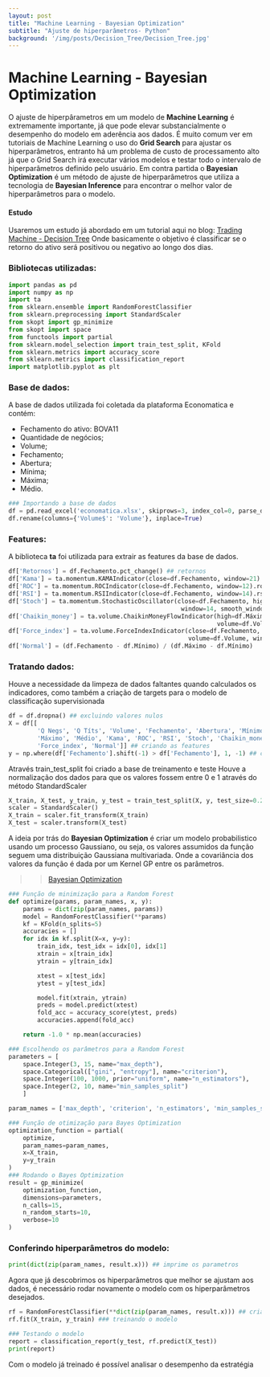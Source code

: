 ```yaml
---
layout: post
title: "Machine Learning - Bayesian Optimization"
subtitle: "Ajuste de hiperparâmetros- Python"
background: '/img/posts/Decision_Tree/Decision_Tree.jpg'
---
```

# Machine Learning - Bayesian Optimization

O ajuste de hiperpârametros em um modelo de **Machine Learning** é extremamente importante, já que pode elevar substancialmente o desempenho do modelo em aderência aos dados.
É muito comum ver em tutoriais de Machine Learning o uso do **Grid Search** para ajustar os hiperparâmetros, entranto há um problema de custo de processamento alto já que o Grid Search irá executar vários modelos e testar todo o intervalo de hiperparâmetros definido pelo usuário.
Em contra partida o **Bayesian Optimization** é um método de ajuste de hiperparâmetros que utiliza a tecnologia de **Bayesian Inference** para encontrar o melhor valor de hiperparâmetros para o modelo.

#### Estudo
Usaremos um estudo já abordado em um tutorial aqui no blog: [Trading Machine - Decision Tree](https://jhonattanln.github.io/2022/05/12/Decision_Tree.html)
Onde basicamente o objetivo é classificar se o retorno do ativo será positivou ou negativo ao longo dos dias.

### Bibliotecas utilizadas:
```python
import pandas as pd
import numpy as np
import ta 
from sklearn.ensemble import RandomForestClassifier
from sklearn.preprocessing import StandardScaler
from skopt import gp_minimize
from skopt import space
from functools import partial
from sklearn.model_selection import train_test_split, KFold
from sklearn.metrics import accuracy_score
from sklearn.metrics import classification_report
import matplotlib.pyplot as plt
```
### Base de dados:
A base de dados utilizada foi coletada da plataforma Economatica e contém:
- Fechamento do ativo: BOVA11
- Quantidade de negócios;
- Volume;
- Fechamento;
- Abertura;
- Mínima;
- Máxima;
- Médio.

```python
### Importando a base de dados
df = pd.read_excel('economatica.xlsx', skiprows=3, index_col=0, parse_dates=True)
df.rename(columns={'Volume$': 'Volume'}, inplace=True)
```
### Features:
A biblioteca **ta** foi utilizada para extrair as features da base de dados.

```python
df['Retornos'] = df.Fechamento.pct_change() ## retornos
df['Kama'] = ta.momentum.KAMAIndicator(close=df.Fechamento, window=21).kama() ## indicador Kama
df['ROC'] = ta.momentum.ROCIndicator(close=df.Fechamento, window=12).roc()
df['RSI'] = ta.momentum.RSIIndicator(close=df.Fechamento, window=14).rsi()
df['Stoch'] = ta.momentum.StochasticOscillator(close=df.Fechamento, high=df.Máximo, low=df.Mínimo, 
                                                window=14, smooth_window=3).stoch()
df['Chaikin_money'] = ta.volume.ChaikinMoneyFlowIndicator(high=df.Máximo, low=df.Mínimo, close=df.Fechamento, 
                                                          volume=df.Volume, window=20).chaikin_money_flow()
df['Force_index'] = ta.volume.ForceIndexIndicator(close=df.Fechamento, 
                                                  volume=df.Volume, window=13).force_index() 
df['Normal'] = (df.Fechamento - df.Mínimo) / (df.Máximo - df.Mínimo) 
```
### Tratando dados:
Houve a necessidade da limpeza de dados faltantes quando calculados os indicadores, como também a criação de targets para o modelo de classificação supervisionada

```python
df = df.dropna() ## excluindo valores nulos
X = df[[
        'Q Negs', 'Q Títs', 'Volume', 'Fechamento', 'Abertura', 'Mínimo', 
        'Máximo', 'Médio', 'Kama', 'ROC', 'RSI', 'Stoch', 'Chaikin_money', 
        'Force_index', 'Normal']] ## criando as features
y = np.where(df['Fechamento'].shift(-1) > df['Fechamento'], 1, -1) ## criando target
```
Através train_test_split foi criado a base de treinamento e teste
Houve a normalização dos dados para que os valores fossem entre 0 e 1 através do método StandardScaler

```python
X_train, X_test, y_train, y_test = train_test_split(X, y, test_size=0.2, shuffle=False)
scaler = StandardScaler()
X_train = scaler.fit_transform(X_train)
X_test = scaler.transform(X_test)
```
A ideia por trás do **Bayesian Optimization** é criar um modelo probabilistico usando um processo Gaussiano, ou seja, os valores assumidos da função seguem uma distribuição Gaussiana multivariada. Onde a covariância dos valores da função é dada por um Kernel GP entre os parâmetros.

>> [Bayesian Optimization](https://scikit-optimize.github.io/stable/modules/generated/skopt.gp_minimize.html)

```python
### Função de minimização para a Random Forest
def optimize(params, param_names, x, y):
    params = dict(zip(param_names, params))
    model = RandomForestClassifier(**params)
    kf = KFold(n_splits=5)
    accuracies = []
    for idx in kf.split(X=x, y=y):
        train_idx, test_idx = idx[0], idx[1]
        xtrain = x[train_idx]
        ytrain = y[train_idx]

        xtest = x[test_idx]
        ytest = y[test_idx]

        model.fit(xtrain, ytrain)
        preds = model.predict(xtest)
        fold_acc = accuracy_score(ytest, preds)
        accuracies.append(fold_acc)

    return -1.0 * np.mean(accuracies)
```
```python
### Escolhendo os parâmetros para a Random Forest
parameters = [
    space.Integer(3, 15, name="max_depth"),
    space.Categorical(["gini", "entropy"], name="criterion"),
    space.Integer(100, 1000, prior="uniform", name="n_estimators"),
    space.Integer(2, 10, name="min_samples_split")
    ]

param_names = ['max_depth', 'criterion', 'n_estimators', 'min_samples_split']
```
```python
### Função de otimização para Bayes Optimization
optimization_function = partial(
    optimize,
    param_names=param_names,
    x=X_train,
    y=y_train
)
### Rodando o Bayes Optimization
result = gp_minimize(
    optimization_function, 
    dimensions=parameters,
    n_calls=15, 
    n_random_starts=10, 
    verbose=10
)
```
### Conferindo hiperparâmetros do modelo:
```python
print(dict(zip(param_names, result.x))) ## imprime os parametros
```
Agora que já descobrimos os hiperparâmetros que melhor se ajustam aos dados, é necessário rodar novamente o modelo com os hiperparâmetros desejados.

```python
rf = RandomForestClassifier(**dict(zip(param_names, result.x))) ## criando o modelo
rf.fit(X_train, y_train) ### treinando o modelo

### Testando o modelo
report = classification_report(y_test, rf.predict(X_test))
print(report)
```
Com o modelo já treinado é possível analisar o desempenho da estratégia
